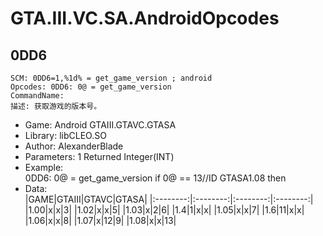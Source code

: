 # GTA.III.VC.SA.AndroidOpcodes

## 0DD6
    SCM: 0DD6=1,%1d% = get_game_version ; android  
    Opcodes: 0DD6: 0@ = get_game_version  
    CommandName:  
    描述: 获取游戏的版本号。  
* Game: Android GTAIII.GTAVC.GTASA  
* Library: libCLEO.SO  
* Author: AlexanderBlade  
* Parameters: 1  Returned Integer(INT)  
* Example:  
    0DD6: 0@ = get_game_version
    if
    0@ == 13//ID GTASA1.08
    then
* Data:  
|GAME|GTAIII|GTAVC|GTASA|
|:--------:|:--------:|:--------:|:--------:|
|1.00|x|x|3|
|1.02|x|x|5|
|1.03|x|2|6|
|1.4|1|x|x|
|1.05|x|x|7|
|1.6|11|x|x|
|1.06|x|x|8|
|1.07|x|12|9|
|1.08|x|x|13|
